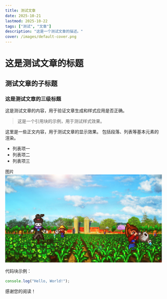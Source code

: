 ```yaml
---
title: 测试文章
date: 2025-10-21
lastmod: 2025-10-22
tags: ["测试", "文章"]
description: "这是一个测试文章的描述。"
cover: /images/default-cover.png
---
```

# 这是测试文章的标题
## 测试文章的子标题
### 这是测试文章的三级标题

这是测试文章的内容，用于验证文章生成和样式应用是否正确。
> 这是一个引用块的示例，用于测试样式效果。

这里是一些正文内容，用于测试文章的显示效果。
包括段落、列表等基本元素的渲染。
- 列表项一
- 列表项二
- 列表项三

图片
![测试图片](/images/bg.png)

代码块示例：
```javascript
console.log("Hello, World!");
```

感谢您的阅读！